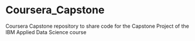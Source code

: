 # Coursera_Capstone
Coursera Capstone repository to share code for the Capstone Project of the IBM Applied Data Science course
